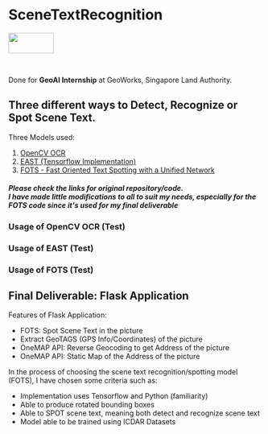 # SceneTextRecognition
<img src="https://www.sla.gov.sg/qql/slot/u143/Newsroom/Press%20Releases/2019/SGW2019/GeoWorks.png" style="width:90px;height:41px;margin: 0 0 30px 0;">

Done for **GeoAI Internship** at GeoWorks, Singapore Land Authority. 

## Three different ways to Detect, Recognize or Spot Scene Text.
Three Models used: 

1. [OpenCV OCR]
2. [EAST (Tensorflow Implementation)]
3. [FOTS - Fast Oriented Text Spotting with a Unified Network]

##### Please check the links for original repository/code. <br> I have made little modifications to all to suit my needs, especially for the FOTS code since it's used for my final deliverable

[OpenCV OCR]: https://www.pyimagesearch.com/2018/09/17/opencv-ocr-and-text-recognition-with-tesseract/
[EAST (Tensorflow Implementation)]: https://github.com/argman/EAST
[FOTS - Fast Oriented Text Spotting with a Unified Network]: https://github.com/Pay20Y/FOTS_TF/tree/dev

### Usage of OpenCV OCR (Test)

### Usage of EAST (Test)

### Usage of FOTS (Test)

## Final Deliverable: Flask Application 
Features of Flask Application:

* FOTS: Spot Scene Text in the picture
* Extract GeoTAGS (GPS Info/Coordinates) of the picture
* OneMAP API: Reverse Geocoding to get Address of the picture
* OneMAP API: Static Map of the Address of the picture

In the process of choosing the scene text recognition/spotting model (FOTS), I have chosen some criteria such as:

* Implementation uses Tensorflow and Python (familiarity)
* Able to produce rotated bounding boxes
* Able to SPOT scene text, meaning both detect and recognize scene text
* Model able to be trained using ICDAR Datasets
